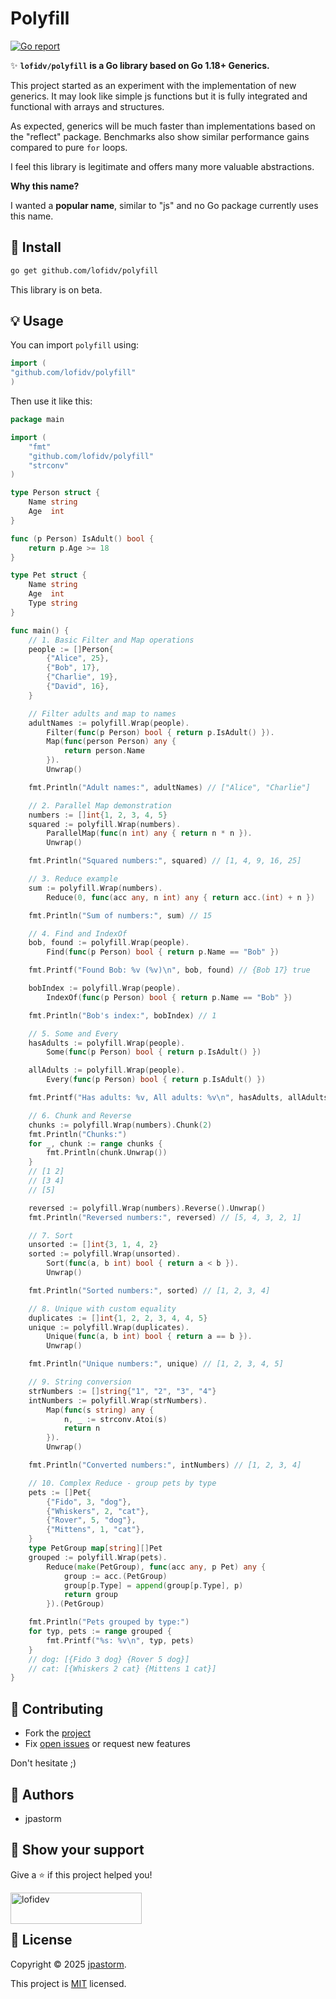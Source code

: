 # Polyfill

[![Go report](https://goreportcard.com/badge/github.com/lofidv/polyfill)](https://goreportcard.com/report/github.com/lofidv/polyfill)

✨ **`lofidv/polyfill` is a Go library based on Go 1.18+ Generics.**

This project started as an experiment with the implementation of new generics. It may look like simple js functions but it is fully integrated and functional with arrays and structures.

As expected, generics will be much faster than implementations based on the "reflect" package. Benchmarks also show similar performance gains compared to pure `for` loops.

I feel this library is legitimate and offers many more valuable abstractions.

**Why this name?**

I wanted a **popular name**, similar to "js" and no Go package currently uses this name.

## 🚀 Install

```sh
go get github.com/lofidv/polyfill
```

This library is on beta.

## 💡 Usage

You can import `polyfill` using:

```go
import (
"github.com/lofidv/polyfill"
)
```

Then use it like this:

```go
package main

import (
	"fmt"
	"github.com/lofidv/polyfill"
	"strconv"
)

type Person struct {
	Name string
	Age  int
}

func (p Person) IsAdult() bool {
	return p.Age >= 18
}

type Pet struct {
	Name string
	Age  int
	Type string
}

func main() {
	// 1. Basic Filter and Map operations
	people := []Person{
		{"Alice", 25},
		{"Bob", 17},
		{"Charlie", 19},
		{"David", 16},
	}

	// Filter adults and map to names
	adultNames := polyfill.Wrap(people).
		Filter(func(p Person) bool { return p.IsAdult() }).
		Map(func(person Person) any {
			return person.Name
		}).
		Unwrap()

	fmt.Println("Adult names:", adultNames) // ["Alice", "Charlie"]

	// 2. Parallel Map demonstration
	numbers := []int{1, 2, 3, 4, 5}
	squared := polyfill.Wrap(numbers).
		ParallelMap(func(n int) any { return n * n }).
		Unwrap()

	fmt.Println("Squared numbers:", squared) // [1, 4, 9, 16, 25]

	// 3. Reduce example
	sum := polyfill.Wrap(numbers).
		Reduce(0, func(acc any, n int) any { return acc.(int) + n })

	fmt.Println("Sum of numbers:", sum) // 15

	// 4. Find and IndexOf
	bob, found := polyfill.Wrap(people).
		Find(func(p Person) bool { return p.Name == "Bob" })

	fmt.Printf("Found Bob: %v (%v)\n", bob, found) // {Bob 17} true

	bobIndex := polyfill.Wrap(people).
		IndexOf(func(p Person) bool { return p.Name == "Bob" })

	fmt.Println("Bob's index:", bobIndex) // 1

	// 5. Some and Every
	hasAdults := polyfill.Wrap(people).
		Some(func(p Person) bool { return p.IsAdult() })

	allAdults := polyfill.Wrap(people).
		Every(func(p Person) bool { return p.IsAdult() })

	fmt.Printf("Has adults: %v, All adults: %v\n", hasAdults, allAdults) // true, false

	// 6. Chunk and Reverse
	chunks := polyfill.Wrap(numbers).Chunk(2)
	fmt.Println("Chunks:")
	for _, chunk := range chunks {
		fmt.Println(chunk.Unwrap())
	}
	// [1 2]
	// [3 4]
	// [5]

	reversed := polyfill.Wrap(numbers).Reverse().Unwrap()
	fmt.Println("Reversed numbers:", reversed) // [5, 4, 3, 2, 1]

	// 7. Sort
	unsorted := []int{3, 1, 4, 2}
	sorted := polyfill.Wrap(unsorted).
		Sort(func(a, b int) bool { return a < b }).
		Unwrap()

	fmt.Println("Sorted numbers:", sorted) // [1, 2, 3, 4]

	// 8. Unique with custom equality
	duplicates := []int{1, 2, 2, 3, 4, 4, 5}
	unique := polyfill.Wrap(duplicates).
		Unique(func(a, b int) bool { return a == b }).
		Unwrap()

	fmt.Println("Unique numbers:", unique) // [1, 2, 3, 4, 5]

	// 9. String conversion
	strNumbers := []string{"1", "2", "3", "4"}
	intNumbers := polyfill.Wrap(strNumbers).
		Map(func(s string) any {
			n, _ := strconv.Atoi(s)
			return n
		}).
		Unwrap()

	fmt.Println("Converted numbers:", intNumbers) // [1, 2, 3, 4]

	// 10. Complex Reduce - group pets by type
	pets := []Pet{
		{"Fido", 3, "dog"},
		{"Whiskers", 2, "cat"},
		{"Rover", 5, "dog"},
		{"Mittens", 1, "cat"},
	}
	type PetGroup map[string][]Pet
	grouped := polyfill.Wrap(pets).
		Reduce(make(PetGroup), func(acc any, p Pet) any {
			group := acc.(PetGroup)
			group[p.Type] = append(group[p.Type], p)
			return group
		}).(PetGroup)

	fmt.Println("Pets grouped by type:")
	for typ, pets := range grouped {
		fmt.Printf("%s: %v\n", typ, pets)
	}
	// dog: [{Fido 3 dog} {Rover 5 dog}]
	// cat: [{Whiskers 2 cat} {Mittens 1 cat}]
}
```

## 🤝 Contributing

- Fork the [project](https://github.com/lofidv/polyfill)
- Fix [open issues](https://github.com/lofidv/polyfill/issues) or request new features

Don't hesitate ;)

## 👤 Authors

- jpastorm

## 🌛 Show your support

Give a ⭐️ if this project helped you!

<p><a href="https://ko-fi.com/lofidev"> <img align="left" src="https://cdn.ko-fi.com/cdn/kofi3.png?v=3" height="50" width="210" alt="lofidev" /></a></p><br><br>

## 📝 License

Copyright © 2025 [jpastorm](https://github.com/lofidv).

This project is [MIT](./LICENSE) licensed.